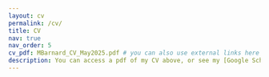 ```yaml
---
layout: cv
permalink: /cv/
title: CV
nav: true
nav_order: 5
cv_pdf: MBarnard_CV_May2025.pdf # you can also use external links here
description: You can access a pdf of my CV above, or see my [Google Scholar page](https://scholar.google.com/citations?user=CqzDWAsAAAAJ).
---
```


